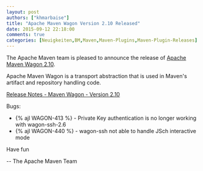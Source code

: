 ```yaml
---
layout: post
authors: ["khmarbaise"]
title: "Apache Maven Wagon Version 2.10 Released"
date: 2015-09-12 22:18:00
comments: true
categories: [Neuigkeiten,BM,Maven,Maven-Plugins,Maven-Plugin-Releases]
---
```

The Apache Maven team is pleased to announce the release of 
[Apache Maven Wagon 2.10](https://maven.apache.org/wagon/).

Apache Maven Wagon is a transport abstraction that is used in Maven's
artifact and repository handling code.

[Release Notes - Maven Wagon - Version 2.10](https://issues.apache.org/jira/secure/ReleaseNote.jspa?projectId=12318122&version=12332441)

Bugs:

 * {% ajl WAGON-413 %} - Private Key authentication is no longer working with wagon-ssh-2.6
 * {% ajl WAGON-440 %} - wagon-ssh not able to handle JSch interactive mode

Have fun

-- The Apache Maven Team
